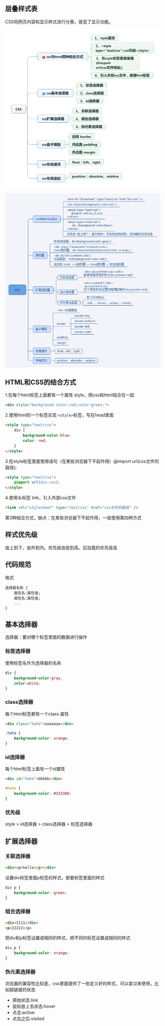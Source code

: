 ## 层叠样式表

CSS将网页内容和显示样式进行分离，提高了显示功能。

![](img/css2.png)

![](img/css.png)

## HTML和CSS的结合方式

1.在每个html标签上面都有一个属性 style，把css和html结合在一起

```html
<div style="background-color:red;color:green;">
```

2.使用html的一个标签实现 `<style>`标签，写在head里面

```html
<style type="text/css">	
	div {
		background-color:blue;
		color: red;
	}		
</style>
```
3.在style标签里面使用语句（在某些浏览器下不起作用）@import url(css文件的路径);

```html
<style type="text/css">
	@import url(div.css);
</style>
```
4.使用头标签 link，引入外部css文件

```html
<link rel="stylesheet" type="text/css" href="css文件的路径" />
```

第3种结合方式，缺点：在某些浏览器下不起作用，一般使用第四种方式

## 样式优先级

由上到下，由外到内。优先级由低到高。后加载的优先级高

## 代码规范

格式

```
选择器名称 { 
	属性名:属性值;
	属性名:属性值;
	...
}
```

## 基本选择器

选择器：要对哪个标签里面的数据进行操作

### 标签选择器

使用标签名作为选择器的名称 

```css
div {
	background-color:gray;	
	color:white;
}
```

### class选择器

每个html标签都有一个class 属性

```html
<div class="haha">aaaaaaa</div>
```

```css
.haha {
	background-color: orange;
}
```

### id选择器

每个html标签上面有一个id属性

```html
<div id="hehe">bbbbb</div>
```

```css
#hehe {
	background-color: #333300;
}
```

### 优先级

style > id选择器 > class选择器 > 标签选择器

## 扩展选择器

### 关联选择器

```html
<div><p>hello</p></div>
```

设置div标签里面p标签的样式，嵌套标签里面的样式

```css
div p {	
	background-color: green;
}
```

### 组合选择器

```html
<div>1111</div>
<p>22222</p>
```

把div和p标签设置成相同的样式，把不同的标签设置成相同的样式

```css
div,p {
	background-color: orange;
}
```

### 伪元素选择器

浏览器的兼容性比较差，css里面提供了一些定义好的样式，可以拿过来使用，比如超链接的状态

- 原始状态:link
- 鼠标放上去状态:hover
- 点击:active
- 点击之后:visited	                          